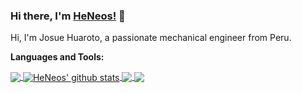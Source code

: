 ### Hi there, I'm [HeNeos!](https://github.com/HeNeos) 👋

Hi, I'm Josue Huaroto, a passionate mechanical engineer from Peru.

**Languages and Tools:**  

<a href="https://github.com/anuraghazra/github-readme-stats">
  <img align="center" src="https://github-readme-stats.anuraghazra1.vercel.app/api/top-langs/?username=HeNeos&theme=tokyonight&hide=glsl,python" />
</a>
<a href="https://github.com/anuraghazra/github-readme-stats">
  <img align="center" src="https://github-readme-stats.anuraghazra1.vercel.app/api?username=HeNeos&show_icons=true&theme=tokyonight&line_height=27" alt="HeNeos' github stats" />
</a>

<a href="https://github.com/anuraghazra/github-readme-stats">
  <img align="center" src="https://github-readme-stats.anuraghazra1.vercel.app/api/pin/?username=HeNeos&repo=CompetitiveProgramming&theme=tokyonight" />
</a>    
<a href="https://github.com/anuraghazra/anuraghazra.github.io">
  <img align="center" src="https://github-readme-stats.anuraghazra1.vercel.app/api/pin/?username=HeNeos&repo=Mechanical&theme=tokyonight" />
</a>
